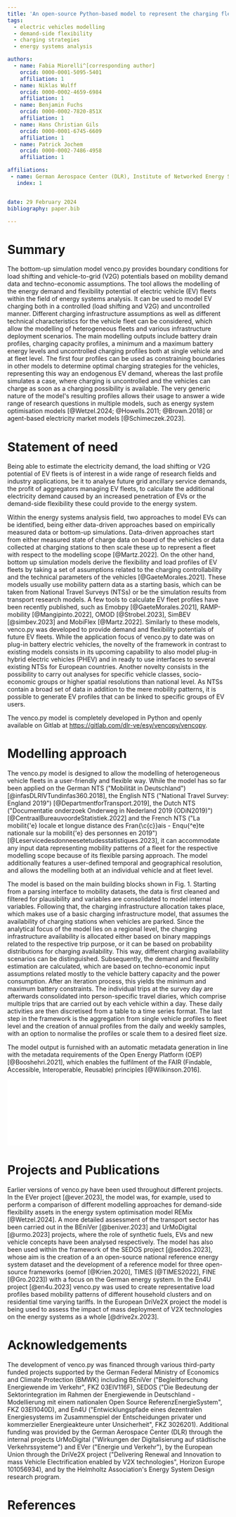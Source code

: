 ```yaml
---
title: 'An open-source Python-based model to represent the charging flexibility and vehicle-to-grid potential of electric vehicles in energy systems models: venco.py'
tags:
  - electric vehicles modelling
  - demand-side flexibility
  - charging strategies
  - energy systems analysis 

authors:
  - name: Fabia Miorelli^[corresponding author]
    orcid: 0000-0001-5095-5401
    affiliation: 1
  - name: Niklas Wulff
    orcid: 0000-0002-4659-6984
    affiliation: 1
  - name: Benjamin Fuchs
    orcid: 0000-0002-7820-851X
    affiliation: 1
  - name: Hans Christian Gils
    orcid: 0000-0001-6745-6609
    affiliation: 1
  - name: Patrick Jochem
    orcid: 0000-0002-7486-4958
    affiliation: 1

affiliations:
 - name: German Aerospace Center (DLR), Institute of Networked Energy Systems, Curiestr. 4, 70563 Stuttgart, Germany
   index: 1


date: 29 February 2024
bibliography: paper.bib

---
```


# Summary

The bottom-up simulation model venco.py provides boundary conditions for load
shifting and vehicle-to-grid (V2G) potentials based on mobility demand data and
techno-economic assumptions. The tool allows the modelling of the energy demand
and flexibility potential of electric vehicle (EV) fleets within the field of
energy systems analysis. It can be used to model EV charging both in a
controlled (load shifting and V2G) and uncontrolled manner. Different charging
infrastructure assumptions as well as different technical characteristics for
the vehicle fleet can be considered, which allow the modelling of heterogeneous
fleets and various infrastructure deployment scenarios. The main modelling
outputs include battery drain profiles, charging capacity profiles, a minimum
and a maximum battery energy levels and uncontrolled charging profiles both at
single vehicle and at fleet level. The first four profiles can be used as
constraining boundaries in other models to determine optimal charging strategies
for the vehicles, representing this way an endogenous EV demand, whereas the
last profile simulates a case, where charging is uncontrolled and the vehicles
can charge as soon as a charging possibility is available. The very generic
nature of the model's resulting profiles allows their usage to answer a wide
range of research questions in multiple models, such as energy system
optimisation models [@Wetzel.2024; @Howells.2011; @Brown.2018] or agent-based
electricity market models [@Schimeczek.2023].


# Statement of need

Being able to estimate the electricity demand, the load shifting or V2G
potential of EV fleets is of interest in a wide range of research fields and
industry applications, be it to analyse future grid ancillary service demands,
the profit of aggregators managing EV fleets, to calculate the additional
electricity demand caused by an increased penetration of EVs or the demand-side
flexibility these could provide to the energy system.

Within the energy systems analysis field, two approaches to model EVs can be
identified, being either data-driven approaches based on empirically measured
data or bottom-up simulations. Data-driven approaches start from either measured
state of charge data on board of the vehicles or data collected at charging
stations to then scale these up to represent a fleet with respect to the
modelling scope [@Martz.2022]. On the other hand, bottom up simulation
models derive the flexibility and load profiles of EV fleets by taking a set of
assumptions related to the charging controllability and the technical parameters
of the vehicles [@GaeteMorales.2021]. These models usually use mobility
pattern data as a starting basis, which can be taken from National Travel
Surveys (NTSs) or be the simulation results from transport research models. A
few tools to calculate EV fleet profiles have been recently published, such as
Emobpy [@GaeteMorales.2021], RAMP-mobility [@Mangipinto.2022], OMOD
[@Strobel.2023], SimBEV [@simbev.2023] and MobiFlex [@Martz.2022].
Similarly to these models, venco.py was developed to provide demand and
flexibility potentials of future EV fleets. While the application focus of
venco.py to date was on plug-in battery electric vehicles, the novelty of the
framework in contrast to existing models consists in its upcoming capability to
also model plug-in hybrid electric vehicles (PHEV) and in ready to use
interfaces to several existing NTSs for European countries. Another novelty
consists in the possibility to carry out analyses for specific vehicle classes,
socio-economic groups or higher spatial resolutions than national level. As NTSs
contain a broad set of data in addition to the mere mobility patterns, it is
possible to generate EV profiles that can be linked to specific groups of EV
users.

The venco.py model is completely developed in Python and openly available on
Gitlab at https://gitlab.com/dlr-ve/esy/vencopy/vencopy.


# Modelling approach

The venco.py model is designed to allow the modelling of heterogeneous vehicle
fleets in a user-friendly and flexible way. While the model has so far been
applied on the German NTS ("Mobilität in Deutschland")
[@infasDLRIVTundinfas360.2018], the English NTS ("National Travel Survey:
England 2019") [@DepartmentforTransport.2019], the Dutch NTS ("Documentatie
onderzoek Onderweg in Nederland 2019 (ODiN2019)")
[@CentraalBureauvoordeStatistiek.2022] and the French NTS ("La mobilit{\'e}
locale et longue distance des Fran{\c{c}}ais - Enqu{\^e}te nationale sur la
mobilit{\'e} des personnes en 2019")
[@Leservicedesdonneesetetudesstatistiques.2023], it can accommodate any
input data representing mobility patterns of a fleet for the respective
modelling scope because of its flexible parsing approach. The model additionally
features a user-defined temporal and geographical resolution, and allows the
modelling both at an individual vehicle and at fleet level.

The model is based on the main building blocks shown in Fig. 1. Starting from a
parsing interface to mobility datasets, the data is first cleaned and filtered
for plausibility and variables are consolidated to model internal variables.
Following that, the charging infrastructure allocation takes place, which makes
use of a basic charging infrastructure model, that assumes the availability of
charging stations when vehicles are parked. Since the analytical focus of the
model lies on a regional level, the charging infrastructure availability is
allocated either based on binary mappings related to the respective trip
purpose, or it can be based on probability distributions for charging
availability. This way, different charging availability scenarios can be
distinguished. Subsequently, the demand and flexibility estimation are
calculated, which are based on techno-economic input assumptions related mostly
to the vehicle battery capacity and the power consumption. After an iteration
process, this yields the minimum and maximum battery constraints. The individual
trips at the survey day are afterwards consolidated into person-specific travel
diaries, which comprise multiple trips that are carried out by each vehicle
within a day. These daily activities are then discretised from a table to a time
series format. The last step in the framework is the aggregation from single
vehicle profiles to fleet level and the creation of annual profiles from the
daily and weekly samples, with an option to normalise the profiles or scale them
to a desired fleet size. 

The model output is furnished with an automatic metadata generation in line with
the metadata requirements of the Open Energy Platform (OEP)
[@Booshehri.2021], which enables the fulfilment of the FAIR (Findable,
Accessible, Interoperable, Reusable) principles [@Wilkinson.2016].

![Structure of venco.py.](vencopy_structure_simple.pdf)


# Projects and Publications

Earlier versions of venco.py have been used throughout different projects. In
the EVer project [@ever.2023], the model was, for example, used to perform a
comparison of different modelling approaches for demand-side flexibility assets
in the energy system optimisation model REMix [@Wetzel.2024]. A more
detailed assessment of the transport sector has been carried out in the BEniVer
[@beniver.2023] and UrMoDigital [@urmo.2023] projects, where the role of
synthetic fuels, EVs and new vehicle concepts have been analysed respectively.
The model has also been used within the framework of the SEDOS project
[@sedos.2023], whose aim is the creation of a an open-source national
reference energy system dataset and the development of a reference model for
three open-source frameworks (oemof [@Krien.2020], TIMES [@TIMES2022],
FINE [@Gro.2023]) with a focus on the German energy system. In the En4U
project [@en4u.2023] venco.py was used to create representative load
profiles based mobility patterns of different household clusters and on
residential time varying tariffs. In the European DriVe2X project the model is
being used to assess the impact of mass deployment of V2X technologies on the
energy systems as a whole [@drive2x.2023].


# Acknowledgements

The development of venco.py was financed through various third-party funded
projects supported by the German Federal Ministry of Economics and Climate
Protection (BMWK) including BEniVer ("Begleitforschung Energiewende im Verkehr",
FKZ 03EIV116F), SEDOS ("Die Bedeutung der Sektorintegration im Rahmen der
Energiewende in Deutschland - Modellierung mit einem nationalen Open Source
ReferenzEnergieSystem", FKZ 03EI1040D), and En4U ("Entwicklungspfade eines
dezentralen Energiesystems im Zusammenspiel der Entscheidungen privater und
kommerzieller Energieakteure unter Unsicherheit", FKZ 3026201). Additional
funding was provided by the German Aerospace Center (DLR) through the internal
projects UrMoDigital ("Wirkungen der Digitalisierung auf städtische
Verkehrssysteme") and EVer ("Energie und Verkehr"), by the European Union
through the DriVe2X project ("Delivering Renewal and Innovation to mass Vehicle
Electrification enabled by V2X technologies", Horizon Europe 101056934), and by
the Helmholtz Association's Energy System Design research program.


# References
